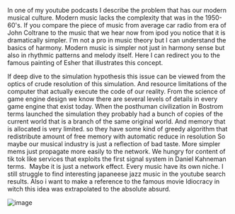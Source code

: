 In one of my youtube podcasts I describe the problem that has our modern musical culture.
Modern music lacks the complexity that was in the 1950-60's.
If you compare the piece of music from average car radio from era of John Coltrane to the music that we hear now from ipod you notice that
it is dramatically simpler. I'm not a pro in music theory but I can understand the basics of harmony.
Modern music is simpler not just in harmony sense but also in rhythmic patterns and melody itself.
Here I can redirect you to the famous painting of Esher that illustrates this concept.

If deep dive to the simulation hypothesis this issue can be viewed from the optics of crude resolution of this simulation.
And resource limitations of the computer that actually execute the code of our reality.
From the science of game engine design we know there are several levels of details in every game engine that exist today.
When the posthuman civilization in Bostrom terms launched the simulation they probably had a bunch of copies of the current world that is a branch of the same original world.
And memory that is allocated is very limited. so they have some kind of greedy algorithm that redistribute amount of free memory with automatic reduce in resolution
So maybe our musical industry is just a reflection of bad taste.
More simpler mems just propagate more easily to the network.
We hungry for content of tik tok like services that exploits the first signal system in Daniel Kahneman terms. 
Maybe it is just a network effect. Every music have its own niche. I still struggle to find interesting japaneese jazz music in the youtube search results.
Also i want to make a reference to the famous movie Idiocracy in witch this idea was extrapolated to the absolute absurd.

![image](https://th.bing.com/th/id/OIP.iVvdNupdwzf2zPDzybZncgHaPq?pid=ImgDet&rs=1)

